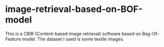 # image-retrieval-based-on-BOF-model
This is a CBIR (Content-based image retrieval) software based on Bag-Of-Feature model. The dataset I used is some textile images.
